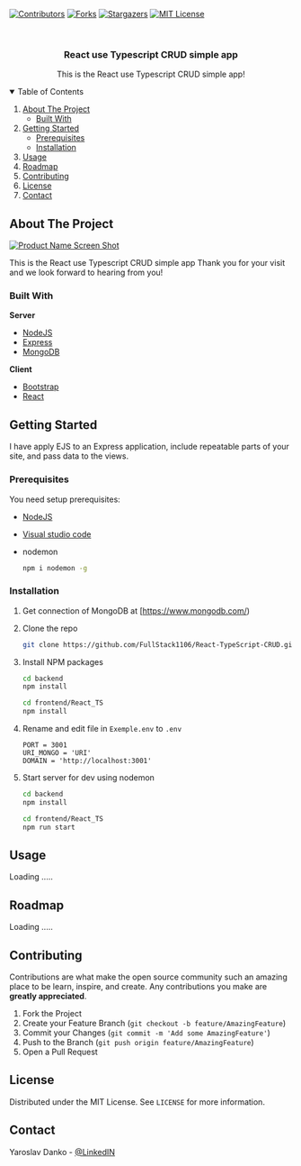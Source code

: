 
[![Contributors][contributors-shield]][contributors-url]
[![Forks][forks-shield]][forks-url]
[![Stargazers][stars-shield]][stars-url]
[![MIT License][license-shield]][license-url] 



<!-- PROJECT LOGO -->
<br />
<p align="center">

  <h3 align="center">React use Typescript CRUD simple app</h3>

  <p align="center">
    This is the React use Typescript CRUD simple app! 
    <br />
 
  </p>
</p>



<!-- TABLE OF CONTENTS -->
<details open="open">
  <summary>Table of Contents</summary>
  <ol>
    <li>
      <a href="#about-the-project">About The Project</a>
      <ul>
        <li><a href="#built-with">Built With</a></li>
      </ul>
    </li>
    <li>
      <a href="#getting-started">Getting Started</a>
      <ul>
        <li><a href="#prerequisites">Prerequisites</a></li>
        <li><a href="#installation">Installation</a></li>
      </ul>
    </li>
    <li><a href="#usage">Usage</a></li>
    <li><a href="#roadmap">Roadmap</a></li>
    <li><a href="#contributing">Contributing</a></li>
    <li><a href="#license">License</a></li>
    <li><a href="#contact">Contact</a></li> 
  </ol>
</details>



<!-- ABOUT THE PROJECT -->
## About The Project
[![Product Name Screen Shot][product-screenshot]](https://sal-react-demo-client.herokuapp.com/)

This is the React use Typescript CRUD simple app
Thank you for your visit and we look forward to hearing from you!

### Built With

**Server**
* [NodeJS](https://nodejs.org)
* [Express](https://expressjs.com)
* [MongoDB](https://www.mongodb.com)

**Client** 
* [Bootstrap](https://getbootstrap.com)
* [React](https://reactjs.org/)



<!-- GETTING STARTED -->
## Getting Started

I have apply EJS to an Express application, include repeatable parts of your site, and pass data to the views.

### Prerequisites

You need setup prerequisites: 
*   [NodeJS](https://nodejs.org/)
*   [Visual studio code](https://code.visualstudio.com/)

* nodemon
  ```sh
  npm i nodemon -g
  ```
  
### Installation

1. Get connection of MongoDB at [https://www.mongodb.com/)
2. Clone the repo
   ```sh
   git clone https://github.com/FullStack1106/React-TypeScript-CRUD.git
   ```
3. Install NPM packages
   ```sh
   cd backend
   npm install
   
   cd frontend/React_TS
   npm install 
   ```
4. Rename and edit file in `Exemple.env` to `.env`

   ```env
   PORT = 3001
   URI_MONGO = 'URI'
   DOMAIN = 'http://localhost:3001'
   ```
5. Start server
    for dev using nodemon
   ```sh
   cd backend
   npm install 
   
   cd frontend/React_TS
   npm run start
   ```


<!-- USAGE EXAMPLES -->
## Usage
Loading .....
<!-- ROADMAP -->
## Roadmap

Loading .....

<!-- CONTRIBUTING -->
## Contributing

Contributions are what make the open source community such an amazing place to be learn, inspire, and create. Any contributions you make are **greatly appreciated**.

1. Fork the Project
2. Create your Feature Branch (`git checkout -b feature/AmazingFeature`)
3. Commit your Changes (`git commit -m 'Add some AmazingFeature'`)
4. Push to the Branch (`git push origin feature/AmazingFeature`)
5. Open a Pull Request


<!-- LICENSE -->
## License

Distributed under the MIT License. See `LICENSE` for more information.



<!-- CONTACT -->
## Contact

Yaroslav Danko - [@LinkedIN](https://www.linkedin.com/in/yaroslav-danko-922a53258/)




<!-- MARKDOWN LINKS & IMAGES -->
<!-- https://www.markdownguide.org/basic-syntax/#reference-style-links -->
[contributors-shield]: https://img.shields.io/github/contributors/FullStack1106/React-TypeScript-CRUD.svg?style=for-the-badge
[contributors-url]: https://github.com/FullStack1106/React-TypeScript-CRUD/graphs/contributors
[forks-shield]: https://img.shields.io/github/forks/FullStack1106/React-TypeScript-CRUD.svg?style=for-the-badge
[forks-url]: https://github.com/FullStack1106/React-TypeScript-CRUD/network/members
[stars-shield]: https://img.shields.io/github/stars/FullStack1106/React-TypeScript-CRUD.svg?style=for-the-badge
[stars-url]: https://github.com/FullStack1106/React-TypeScript-CRUD/stargazers
[issues-shield]: https://img.shields.io/github/issues/FullStack1106/React-TypeScript-CRUD.svg?style=for-the-badge
[issues-url]: https://github.com/FullStack1106/React-TypeScript-CRUD/issues
[license-shield]: https://img.shields.io/github/license/FullStack1106/React-TypeScript-CRUD.svg?style=for-the-badge
[license-url]: https://github.com/FullStack1106/React-TypeScript-CRUD/blob/main/LICENSE.txt
[product-screenshot]: https://i.imgur.com/CnZDnI6.png

